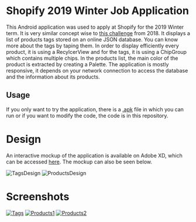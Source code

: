 # Shopify 2019 Winter Job Application
This Android application was used to apply at Shopify for the 2019 Winter term. It is very similar concept wise to [this challenge](https://github.com/BenJeau/Shopify2018SummerChallenge) from 2018. It displays a list of products tags stored on an online JSON database. You can know more about the tags by taping them. In order to display efficiently every product, it is using a RecylcerView and for the tags, it is using a ChipGroup which contains multiple chips. In the products list, the main color of the product is extracted by creating a Palette. The application is mostly responsive, it depends on your network connection to access the database and the information about its products.

## Usage
If you only want to try the application, there is a [.apk](app.apk) file in which you can run or if you want to modify the code, the code is in this repository.

# Design
An interactive mockup of the application is available on Adobe XD, which can be accessed [here](https://xd.adobe.com/view/c19502b0-458a-40d2-5f77-d7207431b104-b7a4/). The mockup can also be seen below.

![TagsDesign](screenshots/TagsDesign.png)
![ProductsDesign](screenshots/ProductsDesign.png)

# Screenshots
[![Tags](screenshots/Tags.png)](screenshots/TagsFull.png)
[![Products1](screenshots/Products1.png)](screenshots/Poducts1Full.png)
[![Products2](screenshots/Products2.png)](screenshots/Poducts2Full.png)